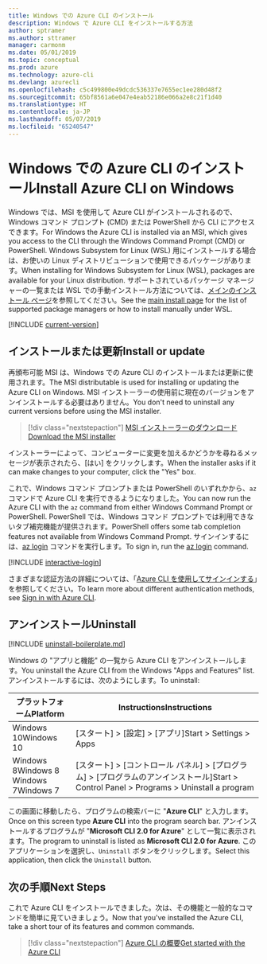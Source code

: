 ```yaml
---
title: Windows での Azure CLI のインストール
description: Windows で Azure CLI をインストールする方法
author: sptramer
ms.author: sttramer
manager: carmonm
ms.date: 05/01/2019
ms.topic: conceptual
ms.prod: azure
ms.technology: azure-cli
ms.devlang: azurecli
ms.openlocfilehash: c5c499800e49dcdc536337e7655ec1ee280d48f2
ms.sourcegitcommit: 65bf8561a6e047e4eab52186e066a2e8c21f1d40
ms.translationtype: HT
ms.contentlocale: ja-JP
ms.lasthandoff: 05/07/2019
ms.locfileid: "65240547"
---
```

# <a name="install-azure-cli-on-windows"></a><span data-ttu-id="45d21-103">Windows での Azure CLI のインストール</span><span class="sxs-lookup"><span data-stu-id="45d21-103">Install Azure CLI on Windows</span></span>

<span data-ttu-id="45d21-104">Windows では、MSI を使用して Azure CLI がインストールされるので、Windows コマンド プロンプト (CMD) または PowerShell から CLI にアクセスできます。</span><span class="sxs-lookup"><span data-stu-id="45d21-104">For Windows the Azure CLI is installed via an MSI, which gives you access to the CLI through the Windows Command Prompt (CMD) or PowerShell.</span></span>
<span data-ttu-id="45d21-105">Windows Subsystem for Linux (WSL) 用にインストールする場合は、お使いの Linux ディストリビューションで使用できるパッケージがあります。</span><span class="sxs-lookup"><span data-stu-id="45d21-105">When installing for Windows Subsystem for Linux (WSL), packages are available for your Linux distribution.</span></span> <span data-ttu-id="45d21-106">サポートされているパッケージ マネージャーの一覧または WSL での手動インストール方法については、[メインのインストール ページ](install-azure-cli.md)を参照してください。</span><span class="sxs-lookup"><span data-stu-id="45d21-106">See the [main install page](install-azure-cli.md) for the list of supported package managers or how to install manually under WSL.</span></span>

[!INCLUDE [current-version](includes/current-version.md)]

## <a name="install-or-update"></a><span data-ttu-id="45d21-107">インストールまたは更新</span><span class="sxs-lookup"><span data-stu-id="45d21-107">Install or update</span></span>

<span data-ttu-id="45d21-108">再頒布可能 MSI は、Windows での Azure CLI のインストールまたは更新に使用されます。</span><span class="sxs-lookup"><span data-stu-id="45d21-108">The MSI distributable is used for installing or updating the Azure CLI on Windows.</span></span> <span data-ttu-id="45d21-109">MSI インストーラーの使用前に現在のバージョンをアンインストールする必要はありません。</span><span class="sxs-lookup"><span data-stu-id="45d21-109">You don't need to uninstall any current versions before using the MSI installer.</span></span>

> [!div class="nextstepaction"]
> [<span data-ttu-id="45d21-110">MSI インストーラーのダウンロード</span><span class="sxs-lookup"><span data-stu-id="45d21-110">Download the MSI installer</span></span>](https://aka.ms/installazurecliwindows)

<span data-ttu-id="45d21-111">インストーラーによって、コンピューターに変更を加えるかどうかを尋ねるメッセージが表示されたら、[はい] をクリックします。</span><span class="sxs-lookup"><span data-stu-id="45d21-111">When the installer asks if it can make changes to your computer, click the "Yes" box.</span></span>

<span data-ttu-id="45d21-112">これで、Windows コマンド プロンプトまたは PowerShell のいずれかから、`az` コマンドで Azure CLI を実行できるようになりました。</span><span class="sxs-lookup"><span data-stu-id="45d21-112">You can now run the Azure CLI with the `az` command from either Windows Command Prompt or PowerShell.</span></span> <span data-ttu-id="45d21-113">PowerShell では、Windows コマンド プロンプトでは利用できないタブ補完機能が提供されます。</span><span class="sxs-lookup"><span data-stu-id="45d21-113">PowerShell offers some tab completion features not available from Windows Command Prompt.</span></span> <span data-ttu-id="45d21-114">サインインするには、[az login](/cli/azure/reference-index#az-login) コマンドを実行します。</span><span class="sxs-lookup"><span data-stu-id="45d21-114">To sign in, run the [az login](/cli/azure/reference-index#az-login) command.</span></span>

[!INCLUDE [interactive-login](includes/interactive-login.md)]

<span data-ttu-id="45d21-115">さまざまな認証方法の詳細については、「[Azure CLI を使用してサインインする](authenticate-azure-cli.md)」を参照してください。</span><span class="sxs-lookup"><span data-stu-id="45d21-115">To learn more about different authentication methods, see [Sign in with Azure CLI](authenticate-azure-cli.md).</span></span>

## <a name="uninstall"></a><span data-ttu-id="45d21-116">アンインストール</span><span class="sxs-lookup"><span data-stu-id="45d21-116">Uninstall</span></span>

[!INCLUDE [uninstall-boilerplate.md](includes/uninstall-boilerplate.md)]

<span data-ttu-id="45d21-117">Windows の "アプリと機能" の一覧から Azure CLI をアンインストールします。</span><span class="sxs-lookup"><span data-stu-id="45d21-117">You uninstall the Azure CLI from the Windows "Apps and Features" list.</span></span> <span data-ttu-id="45d21-118">アンインストールするには、次のようにします。</span><span class="sxs-lookup"><span data-stu-id="45d21-118">To uninstall:</span></span>

| <span data-ttu-id="45d21-119">プラットフォーム</span><span class="sxs-lookup"><span data-stu-id="45d21-119">Platform</span></span> | <span data-ttu-id="45d21-120">Instructions</span><span class="sxs-lookup"><span data-stu-id="45d21-120">Instructions</span></span> |
|---|---|
| <span data-ttu-id="45d21-121">Windows 10</span><span class="sxs-lookup"><span data-stu-id="45d21-121">Windows 10</span></span> | <span data-ttu-id="45d21-122">[スタート] > [設定] > [アプリ]</span><span class="sxs-lookup"><span data-stu-id="45d21-122">Start > Settings > Apps</span></span> |
| <span data-ttu-id="45d21-123">Windows 8</span><span class="sxs-lookup"><span data-stu-id="45d21-123">Windows 8</span></span><br/><span data-ttu-id="45d21-124">Windows 7</span><span class="sxs-lookup"><span data-stu-id="45d21-124">Windows 7</span></span> | <span data-ttu-id="45d21-125">[スタート] > [コントロール パネル] > [プログラム] > [プログラムのアンインストール]</span><span class="sxs-lookup"><span data-stu-id="45d21-125">Start > Control Panel > Programs > Uninstall a program</span></span> |

<span data-ttu-id="45d21-126">この画面に移動したら、プログラムの検索バーに "__Azure CLI__" と入力します。</span><span class="sxs-lookup"><span data-stu-id="45d21-126">Once on this screen type __Azure CLI__ into the program search bar.</span></span> <span data-ttu-id="45d21-127">アンインストールするプログラムが "__Microsoft CLI 2.0 for Azure__" として一覧に表示されます。</span><span class="sxs-lookup"><span data-stu-id="45d21-127">The program to uninstall is listed as __Microsoft CLI 2.0 for Azure__.</span></span> <span data-ttu-id="45d21-128">このアプリケーションを選択し、`Uninstall` ボタンをクリックします。</span><span class="sxs-lookup"><span data-stu-id="45d21-128">Select this application, then click the `Uninstall` button.</span></span>

## <a name="next-steps"></a><span data-ttu-id="45d21-129">次の手順</span><span class="sxs-lookup"><span data-stu-id="45d21-129">Next Steps</span></span>

<span data-ttu-id="45d21-130">これで Azure CLI をインストールできました。次は、その機能と一般的なコマンドを簡単に見ていきましょう。</span><span class="sxs-lookup"><span data-stu-id="45d21-130">Now that you've installed the Azure CLI, take a short tour of its features and common commands.</span></span>

> [!div class="nextstepaction"]
> [<span data-ttu-id="45d21-131">Azure CLI の概要</span><span class="sxs-lookup"><span data-stu-id="45d21-131">Get started with the Azure CLI</span></span>](get-started-with-azure-cli.md)
